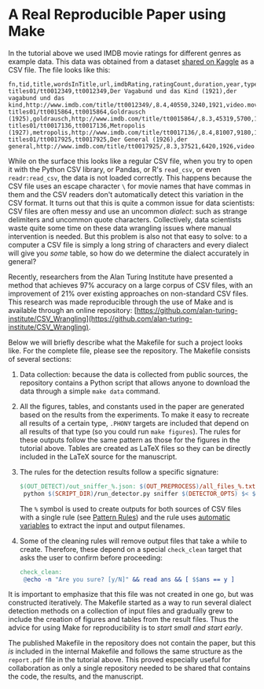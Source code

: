 # A Real Reproducible Paper using Make

In the tutorial above we used IMDB movie ratings for different genres as
example data. This data was obtained from a dataset [shared on
Kaggle](https://www.kaggle.com/orgesleka/imdbmovies#imdb.csv) as a CSV file.
The file looks like this:

```text
fn,tid,title,wordsInTitle,url,imdbRating,ratingCount,duration,year,type,nrOfWins,nrOfNominations,nrOfPhotos,nrOfNewsArticles,nrOfUserReviews,nrOfGenre,Action,Adult,Adventure,Animation,Biography,Comedy,Crime,Documentary,Drama,Family,Fantasy,FilmNoir,GameShow,History,Horror,Music,Musical,Mystery,News,RealityTV,Romance,SciFi,Short,Sport,TalkShow,Thriller,War,Western
titles01/tt0012349,tt0012349,Der Vagabund und das Kind (1921),der vagabund und das kind,http://www.imdb.com/title/tt0012349/,8.4,40550,3240,1921,video.movie,1,0,19,96,85,3,0,0,0,0,0,1,0,0,1,1,0,0,0,0,0,0,0,0,0,0,0,0,0,0,0,0,0,0
titles01/tt0015864,tt0015864,Goldrausch (1925),goldrausch,http://www.imdb.com/title/tt0015864/,8.3,45319,5700,1925,video.movie,2,1,35,110,122,3,0,0,1,0,0,1,0,0,0,1,0,0,0,0,0,0,0,0,0,0,0,0,0,0,0,0,0,0
titles01/tt0017136,tt0017136,Metropolis (1927),metropolis,http://www.imdb.com/title/tt0017136/,8.4,81007,9180,1927,video.movie,3,4,67,428,376,2,0,0,0,0,0,0,0,0,1,0,0,0,0,0,0,0,0,0,0,0,0,1,0,0,0,0,0,0
titles01/tt0017925,tt0017925,Der General (1926),der general,http://www.imdb.com/title/tt0017925/,8.3,37521,6420,1926,video.movie,1,1,53,123,219,3,1,0,1,0,0,1,0,0,0,0,0,0,0,0,0,0,0,0,0,0,0,0,0,0,0,0,0,0
```

While on the surface this looks like a regular CSV file, when you try to open
it with the Python CSV library, or Pandas, or R's ``read_csv``, or even
``readr:read_csv``, the data is not loaded correctly. This happens because the
CSV file uses an escape character ``\`` for movie names that have commas in
them and the CSV readers don't automatically detect this variation in the CSV
format.  It turns out that this is quite a common issue for data scientists:
CSV files are often messy and use an uncommon *dialect*: such as strange delimiters and
uncommon quote characters.  Collectively, data scientists waste quite
some time on these data wrangling issues where manual intervention is needed.
But this problem is also not that easy to solve: to a computer a CSV file is
simply a long string of characters and every dialect will give you *some*
table, so how do we determine the dialect accurately in general?

Recently, researchers from the Alan Turing Institute have presented a method
that achieves 97% accuracy on a large corpus of CSV files, with an improvement
of 21% over existing approaches on non-standard CSV files. This research was
made reproducible through the use of Make and is available through an online
repository:
[https://github.com/alan-turing-institute/CSV_Wrangling](https://github.com/alan-turing-institute/CSV_Wrangling).

Below we will briefly describe what the Makefile for such a project looks
like.  For the complete file, please see the repository. The Makefile consists
of several sections:

1. Data collection: because the data is collected from public sources, the
   repository contains a Python script that allows anyone to download the data
   through a simple ``make data`` command.

2. All the figures, tables, and constants used in the paper are generated
   based on the results from the experiments. To make it easy to recreate all
   results of a certain type, ``.PHONY`` targets are included that depend on
   all results of that type (so you could run ``make figures``). The rules for
   these outputs follow the same pattern as those for the figures in the
   tutorial above.  Tables are created as LaTeX files so they can be directly
   included in the LaTeX source for the manuscript.

3. The rules for the detection results follow a specific signature:

   ```makefile
   $(OUT_DETECT)/out_sniffer_%.json: $(OUT_PREPROCESS)/all_files_%.txt
   	python $(SCRIPT_DIR)/run_detector.py sniffer $(DETECTOR_OPTS) $< $@
   ```

   The ``%`` symbol is used to create outputs for both sources of CSV files
   with a single rule (see [Pattern Rules](#pattern_rules)) and the rule uses
   [automatic variables](#automatic_var) to extract the input and output
   filenames.

4. Some of the cleaning rules will remove output files that take a while to
   create.  Therefore, these depend on a special ``check_clean`` target that
   asks the user to confirm before proceeding:

   ```makefile
   check_clean:
   	@echo -n "Are you sure? [y/N]" && read ans && [ $$ans == y ]
   ```

It is important to emphasize that this file was not created in one go, but was
constructed iteratively. The Makefile started as a way to run several dialect
detection methods on a collection of input files and gradually grew to include
the creation of figures and tables from the result files. Thus the advice for
using Make for reproducibility is to *start small and start early*.

The published Makefile in the repository does not contain the paper, but this
*is* included in the internal Makefile and follows the same structure as the
``report.pdf`` file in the tutorial above. This proved especially useful for
collaboration as only a single repository needed to be shared that contains
the code, the results, and the manuscript.

